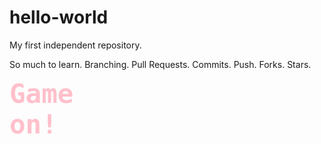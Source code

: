 # hello-world
My first independent repository. 

So much to learn. Branching. Pull Requests. Commits. Push. Forks. Stars. 



<span style="color: pink; font-size: 50px"><strong><code>Game on!</code></strong></span>
